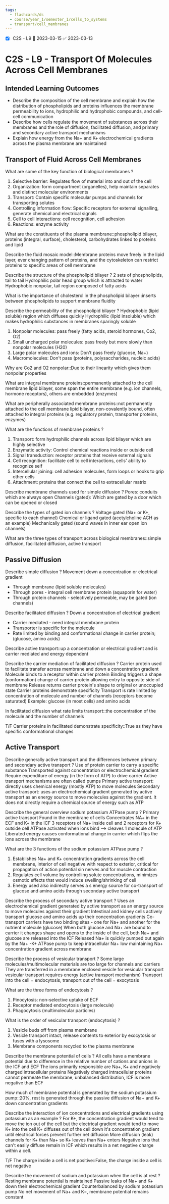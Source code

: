 ```yaml
---
tags:
  - flashcards/ds
  - course/year_1/semester_1/cells_to_systems
  - transport/cell_membranes
---
```


- [x] C2S - L9 📅 2023-03-15 ✅ 2023-03-13

# C2S - L9 - Transport Of Molecules Across Cell Membranes
## Intended Learning Outcomes
- Describe the composition of the cell membrane and explain how the distribution of phospholipids and proteins influences the membrane permeability to ions, hydrophilic and hydrophobic compounds, and cell-cell communication
- Describe how cells regulate the movement of substances across their membranes and the role of diffusion, facilitated diffusion, and primary and secondary active transport mechanisms
- Explain how energy from the Na+ and K+ electrochemical gradients across the plasma membrane are maintained

## Transport of Fluid Across Cell Membranes

What are some of the key function of biological membranes
?
1. Selective barrier: Regulates flow of material into and out of the cell
2. Organization: form compartment (organelles), help maintain separates and distinct molecular environments
3. Transport: Contain specific molecular pumps and channels for transporting solutes
4. Controlling information flow: Specific receptors for external signalling, generate chemical and electrical signals
5. Cell to cell interactions: cell recognition, cell adhesion
6. Reactions: enzyme activity
<!--SR:!2023-03-30,1,380-->

What are the constituents of the plasma membrane::phospholipid bilayer, proteins (integral, surface), cholesterol, carbohydrates linked to proteins and lipid

Describe the fluid mosaic model::Membrane proteins move freely in the lipid layer, ever changing pattern of proteins, and the cytoskeleton can restrict proteins to specific areas of cell membrane

Describe the structure of the phospholipid bilayer
?
2 sets of phospholipids, tail to tail
Hydrophilic polar head group which is attracted to water
Hydrophobic nonpolar, tail region composed of fatty acids

What is the importance of cholesterol in the phospholipid bilayer::inserts between phospholipids to support membrane fluidity

Describe the permeability of the phospholipid bilayer
?
Hydrophobic (lipid soluble) region which diffuses quickly
Hydrophilic (lipid insoluble) which makes hydrophilic substances in membranes sparingly soluble
1. Nonpolar molecules: pass freely (fatty acids, steroid hormones, Co2, O2)
2. Small uncharged polar molecules: pass freely but more slowly than nonpolar molecules (H20)
3. Large polar molecules and ions: Don't pass freely (glucose, Na+)
4. Macromolecules: Don't pass (proteins, polysaccharides, nucleic acids)

Why are Co2 and O2 nonpolar::Due to their linearity which gives them nonpolar properties

What are integral membrane proteins::permanently attached to the cell membrane lipid bilayer, some span the entire membrane (e.g. ion channels, hormone receptors), others are embedded (enzymes)

What are peripherally associated membrane proteins::not permanently attached to the cell membrane lipid bilayer,  non-covalently bound, often attached to integral proteins (e.g. regulatory protein, transporter proteins, enzymes)
<!--SR:!2023-03-30,1,380-->

What are the functions of membrane proteins
?
1. Transport: form hydrophilic channels across lipid bilayer which are highly selective
2. Enzymatic activity: Control chemical reactions inside or outside cell
3. Signal transduction: receptor proteins that receive external signals
4. Cell recognition: facilitate cell to cell interactions, cells' ability to recognize self
5. Intercellular joining: cell adhesion molecules, form loops or hooks to grip other cells
6. Attachment: proteins that connect the cell to extracellular matrix

Describe membrane channels used for simple diffusion
?
Pores: conduits which are always open
Channels (gated): Which are gated by a door which can be opened or closed

Describe the types of gated ion channels
?
Voltage gated (Na+ or K+, specific to each channel)
Chemical or ligand gated (acetylcholine ACH as an example)
Mechanically gated (sound waves in inner ear open ion channels)

What are the three types of transport across biological membranes::simple diffusion, facilitated diffusion, active transport

## Passive Diffusion

Describe simple diffusion
?
Movement down a concentration or electrical gradient
- Through membrane (lipid soluble molecules)
- Through pores - integral cell membrane protein (aquaporin for water)
- Through protein channels - selectively permeable, may be gated (ion channels)

Describe facilitated diffusion
?
Down a concentration of electrical gradient
- Carrier mediated - need integral membrane protein
- Transporter is specific for the molecule
- Rate limited by binding and conformational change in carrier protein; (glucose, amino acids)

Describe active transport::up a concentration or electrical gradient and is carrier mediated and energy dependent

Describe the carrier mediation of facilitated diffusion
?
Carrier protein used to facilitate transfer across membrane and down a concentration gradient
Molecule binds to a receptor within carrier protein
Binding triggers a shape (conformation) change of carrier protein allowing entry to opposite side of membrane
Release returns carrier protein's shape to original or unoccupied state
Carrier proteins demonstrate specificity
Transport is rate limited by concentration of molecule and number of channels (receptors become saturated)
Example: glucose (in most cells) and amino acids

In facilitated diffusion what rate limits transport::the concentration of the molecule and the number of channels

T/F Carrier proteins in facilitated demonstrate specificity::True as they have specific conformational changes 

## Active Transport

Describe generally active transport and the differences between primary and secondary active transport
?
Use of protein carrier to carry a specific substance
Transported against concentration or electrochemical gradient
Require expenditure of energy (in the form of ATP) to drive carrier
Active transport mechanisms are often called pumps
Primary active transport: directly uses chemical energy (mostly ATP) to move molecules
Secondary active transport: uses an electrochemical gradient generated by active transport as an energy source to move molecules against the gradient. It does not directly require a chemical source of energy such as ATP

Describe the general overview sodium potassium ATPase pump
?
Primary active transport
Found in the membrane of cells
Concentrates NA+ in the ECF and K+ in the ICF
3 receptors of Na+ inside cell and 2 receptors for K+ outside cell
ATPase activated when ions bind --> cleaves 1 molecule of ATP
Liberated energy causes conformational change in carrier which flips the ions across the membrane

What are the 3 functions of the sodium potassium ATPase pump
?
1. Establishes Na+ and K+ concentration gradients across the cell membrane, interior of cell negative with respect to exterior, critical for propagation of action potential sin nerves and for muscle contraction
2. Regulates cell volume by controlling solute concentrations, minimizes osmotic effects that would induce swelling/shrinking of cell
3. Energy used also indirectly serves a s energy source for co-transport of glucose and amino acids through secondary active transport

Describe the process of secondary active transport
?
Uses an electrochemical gradient generated by active transport as an energy source to move molecules against their gradient
Intestinal and kidney cells actively transport glucose and amino acids up their concentration gradients
Co-transport carriers have two binding sites - one for Na+ and another for the nutrient molecule (glucose)
When both glucose and Na+ are bound to carrier it changes shape and opens to the inside of the cell, both Na+ and glucose are released into the ICF
Released Na+ is quickly pumped out again by the Na+ -K+ ATPase pump to keep intracellular Na+ low maintaining Na+ concentration gradient across membrane

Describe the process of vesicular transport
?
Some large molecules/multimolecular materials are too large for channels and carriers
They are transferred in a membrane enclosed vesicle for vesicular transport
vesicular transport requires energy (active transport mechanism)
Transport into the cell = endocytosis, transport out of the cell = exocytosis

What are the three forms of endocytosis
?
1. Pinocytosis: non-selective uptake of ECF
2. Receptor mediated endocytosis (large molecule)
3. Phagocytosis (multimolecular particles)

What is the order of vesicular transport (endocytosis)
?
1. Vesicle buds off from plasma membrane
2. Vesicle transport intact, release contents to exterior by exocytosis or fuses with  a lysosome
3. Membrane components recycled to the plasma membrane

Describe the membrane potential of cells
?
All cells have a membrane potential due to difference in the relative number of cations and anions in the ICF and ECF
The ions primarily responsible are Na+, K+ and negatively charged intracellular proteins
Negatively charged intracellular proteins cannot permeate the membrane, unbalanced distribution, ICF is more negative than ECF

How much of membrane potential is generated by the sodium potassium pump::20%, rest is generated through the passive diffusion of Na+ and K+ down concentration gradients

Describe the interaction of ion concentrations and electrical gradients using potassium as an example
?
For K+, the concentration gradient would tend to move the ion out of the cell but the electrical gradient would tend to move K+ into the cell
K+ diffuses out of the cell down it's concentration gradient until electrical forces prevent further net diffusion
More diffusion (leak) channels for K+ than Na+ so K+ leaves than Na+ enters
Negative ions that can't easily diffuse remain in ICF which results in a net negative charge within a cell.

T/F The charge inside a cell is net positive::False, the charge inside a cell is net negative

Describe the movement of sodium and potassium when the cell is at rest
?
Resting membrane potential is maintained
Passive leaks of Na+ and K+ down their electrochemical gradient
Counterbalanced by sodium potassium pump
No net movement of Na+ and K=, membrane potential remains constant